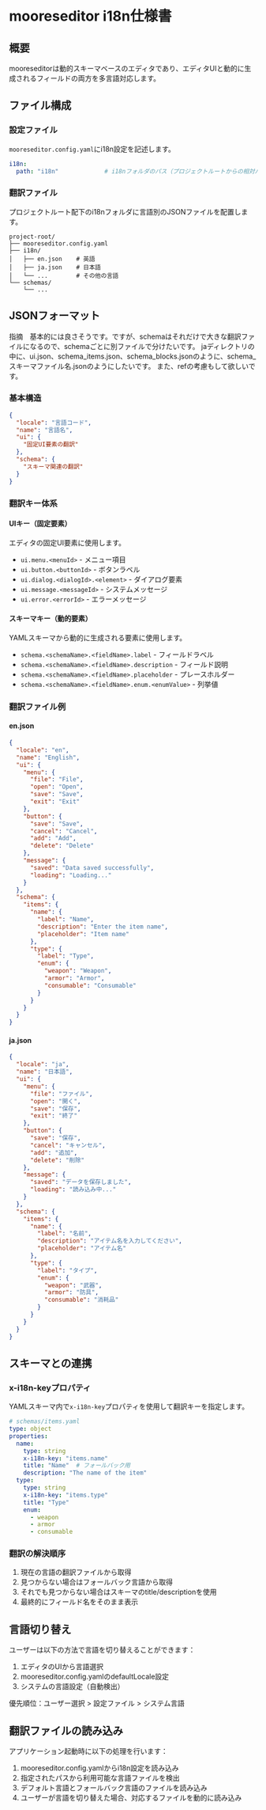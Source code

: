 # mooreseditor i18n仕様書

## 概要
mooreseditorは動的スキーマベースのエディタであり、エディタUIと動的に生成されるフィールドの両方を多言語対応します。

## ファイル構成

### 設定ファイル
`mooreseditor.config.yaml`にi18n設定を記述します。

```yaml
i18n:
  path: "i18n"             # i18nフォルダのパス（プロジェクトルートからの相対パス）
```

### 翻訳ファイル
プロジェクトルート配下のi18nフォルダに言語別のJSONファイルを配置します。

```
project-root/
├── mooreseditor.config.yaml
├── i18n/
│   ├── en.json    # 英語
│   ├── ja.json    # 日本語
│   └── ...        # その他の言語
└── schemas/
    └── ...
```

## JSONフォーマット

指摘　基本的には良さそうです。ですが、schemaはそれだけで大きな翻訳ファイルになるので、schemaごとに別ファイルで分けたいです。
jaディレクトリの中に、ui.json、schema_items.json、schema_blocks.jsonのように、schema_スキーマファイル名.jsonのようにしたいです。
また、refの考慮もして欲しいです。

### 基本構造
```json
{
  "locale": "言語コード",
  "name": "言語名",
  "ui": {
    "固定UI要素の翻訳"
  },
  "schema": {
    "スキーマ関連の翻訳"
  }
}
```

### 翻訳キー体系

#### UIキー（固定要素）
エディタの固定UI要素に使用します。

- `ui.menu.<menuId>` - メニュー項目
- `ui.button.<buttonId>` - ボタンラベル
- `ui.dialog.<dialogId>.<element>` - ダイアログ要素
- `ui.message.<messageId>` - システムメッセージ
- `ui.error.<errorId>` - エラーメッセージ

#### スキーマキー（動的要素）
YAMLスキーマから動的に生成される要素に使用します。

- `schema.<schemaName>.<fieldName>.label` - フィールドラベル
- `schema.<schemaName>.<fieldName>.description` - フィールド説明
- `schema.<schemaName>.<fieldName>.placeholder` - プレースホルダー
- `schema.<schemaName>.<fieldName>.enum.<enumValue>` - 列挙値

### 翻訳ファイル例

#### en.json
```json
{
  "locale": "en",
  "name": "English",
  "ui": {
    "menu": {
      "file": "File",
      "open": "Open",
      "save": "Save",
      "exit": "Exit"
    },
    "button": {
      "save": "Save",
      "cancel": "Cancel",
      "add": "Add",
      "delete": "Delete"
    },
    "message": {
      "saved": "Data saved successfully",
      "loading": "Loading..."
    }
  },
  "schema": {
    "items": {
      "name": {
        "label": "Name",
        "description": "Enter the item name",
        "placeholder": "Item name"
      },
      "type": {
        "label": "Type",
        "enum": {
          "weapon": "Weapon",
          "armor": "Armor",
          "consumable": "Consumable"
        }
      }
    }
  }
}
```

#### ja.json
```json
{
  "locale": "ja",
  "name": "日本語",
  "ui": {
    "menu": {
      "file": "ファイル",
      "open": "開く",
      "save": "保存",
      "exit": "終了"
    },
    "button": {
      "save": "保存",
      "cancel": "キャンセル",
      "add": "追加",
      "delete": "削除"
    },
    "message": {
      "saved": "データを保存しました",
      "loading": "読み込み中..."
    }
  },
  "schema": {
    "items": {
      "name": {
        "label": "名前",
        "description": "アイテム名を入力してください",
        "placeholder": "アイテム名"
      },
      "type": {
        "label": "タイプ",
        "enum": {
          "weapon": "武器",
          "armor": "防具",
          "consumable": "消耗品"
        }
      }
    }
  }
}
```

## スキーマとの連携

### x-i18n-keyプロパティ
YAMLスキーマ内で`x-i18n-key`プロパティを使用して翻訳キーを指定します。

```yaml
# schemas/items.yaml
type: object
properties:
  name:
    type: string
    x-i18n-key: "items.name"
    title: "Name"  # フォールバック用
    description: "The name of the item"
  type:
    type: string
    x-i18n-key: "items.type"
    title: "Type"
    enum:
      - weapon
      - armor
      - consumable
```

### 翻訳の解決順序

1. 現在の言語の翻訳ファイルから取得
2. 見つからない場合はフォールバック言語から取得
3. それでも見つからない場合はスキーマのtitle/descriptionを使用
4. 最終的にフィールド名をそのまま表示

## 言語切り替え

ユーザーは以下の方法で言語を切り替えることができます：

1. エディタのUIから言語選択
2. mooreseditor.config.yamlのdefaultLocale設定
3. システムの言語設定（自動検出）

優先順位：ユーザー選択 > 設定ファイル > システム言語

## 翻訳ファイルの読み込み

アプリケーション起動時に以下の処理を行います：

1. mooreseditor.config.yamlからi18n設定を読み込み
2. 指定されたパスから利用可能な言語ファイルを検出
3. デフォルト言語とフォールバック言語のファイルを読み込み
4. ユーザーが言語を切り替えた場合、対応するファイルを動的に読み込み